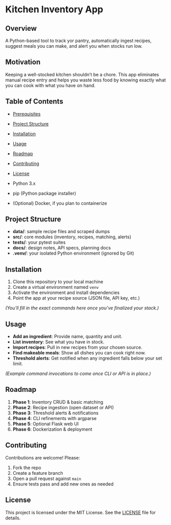 # Kitchen Inventory App

## Overview

A Python-based tool to track yor pantry, automatically ingest recipes, suggest meals you can make, and alert you when stocks run low.

## Motivation

Keeping a well-stocked kitchen shouldn’t be a chore. This app eliminates manual recipe entry and helps you waste less food by knowing exactly what you can cook with what you have on hand.

## Table of Contents

- [Prerequisites](#prerequisites)  
- [Project Structure](#project-structure)  
- [Installation](#installation)  
- [Usage](#usage)  
- [Roadmap](#roadmap)  
- [Contributing](#contributing)  
- [License](#license)  

- Python 3.x  
- pip (Python package installer)  
- (Optional) Docker, if you plan to containerize  

## Project Structure  
- **data/**: sample recipe files and scraped dumps  
- **src/**: core modules (inventory, recipes, matching, alerts)  
- **tests/**: your pytest suites  
- **docs/**: design notes, API specs, planning docs  
- **.venv/**: your isolated Python environment (ignored by Git)  

## Installation  
1. Clone this repository to your local machine  
2. Create a virtual environment named `venv`  
3. Activate the environment and install dependencies  
4. Point the app at your recipe source (JSON file, API key, etc.)  

*(You’ll fill in the exact commands here once you’ve finalized your stack.)*

## Usage  
- **Add an ingredient**: Provide name, quantity and unit.  
- **List inventory**: See what you have in stock.  
- **Import recipes**: Pull in new recipes from your chosen source.  
- **Find makeable meals**: Show all dishes you can cook right now.  
- **Threshold alerts**: Get notified when any ingredient falls below your set limit.  

*(Example command invocations to come once CLI or API is in place.)*

## Roadmap  
1. **Phase 1**: Inventory CRUD & basic matching  
2. **Phase 2**: Recipe ingestion (open dataset or API)  
3. **Phase 3**: Threshold alerts & notifications  
4. **Phase 4**: CLI refinements with argparse  
5. **Phase 5**: Optional Flask web UI  
6. **Phase 6**: Dockerization & deployment  

## Contributing  
Contributions are welcome! Please:  
1. Fork the repo  
2. Create a feature branch  
3. Open a pull request against `main`  
4. Ensure tests pass and add new ones as needed  

## License  
This project is licensed under the MIT License. See the [LICENSE](LICENSE) file for details.
